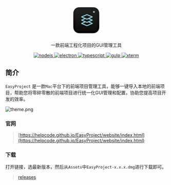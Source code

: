 <p align="center">
    <img style="width: 100px;height: 100px;" src="./website/img/logo.png"/>
</p>
<p align="center">
  一款前端工程化项目的GUI管理工具
</p>
<p align="center">
  <a href="https://nodejs.org/en/download/">
    <img src="https://img.shields.io/badge/node.js-v14.19.0-blue.svg" alt="nodejs">
  </a>
  <a href="https://www.electronjs.org/">
    <img src="https://img.shields.io/badge/electron-v13.5.1-brightgreen" alt="electron">
  </a>
  <a href="https://www.typescriptlang.org/">
    <img src="https://img.shields.io/badge/typescript-v4.4.4-blue" alt="typescript">
  </a>
  <a href="https://gulpjs.com/">
    <img src="https://img.shields.io/badge/gulp-v4.0.2-orange" alt="gulp">
  </a>
  <a href="https://xtermjs.org/">
    <img src="https://img.shields.io/badge/xterm-v4.9.0-brightgreen" alt="xterm">
  </a>
</p>

## 简介

`EasyProject` 是一款`Mac`平台下的前端项目管理工具，能够一键导入本地的前端项目，帮助您将零碎零散的前端项目进行统一化GUI管理和配置，协助您提高项目开发的效率。

![theme.png](./website/img/theme.png)

### 官网

> [https://helpcode.github.io/EasyProject/website/index.html](https://helpcode.github.io/EasyProject/website/index.html)

### 下载

打开链接，选最新版本，然后从`Assets`中`EasyProject-x.x.x.dmg`进行下载即可。

> [releases](https://github.com/helpcode/EasyProject/releases)

